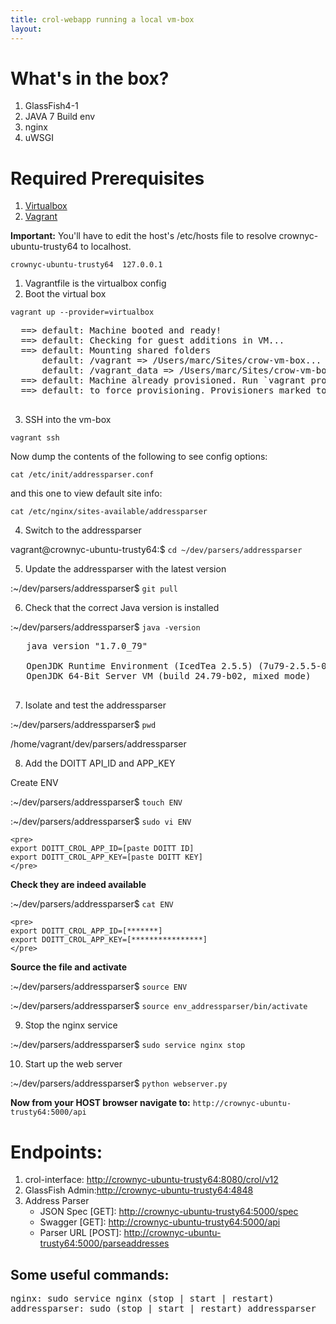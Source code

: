 ```yaml
---
title: crol-webapp running a local vm-box
layout:
---
```


# What's in the box?

  1. GlassFish4-1
  2. JAVA 7 Build env
  3. nginx
  4. uWSGI

# Required Prerequisites

  1. [Virtualbox](https://www.virtualbox.org/)
  2. [Vagrant](https://www.vagrantup.com/)

**Important:** You'll have to edit the host's /etc/hosts file to resolve crownyc-ubuntu-trusty64 to localhost.

```crownyc-ubuntu-trusty64	127.0.0.1```

  1. Vagrantfile is the virtualbox config
  2. Boot the virtual box

   ```vagrant up --provider=virtualbox```

  <pre>
  ==> default: Machine booted and ready!
  ==> default: Checking for guest additions in VM...
  ==> default: Mounting shared folders
      default: /vagrant => /Users/marc/Sites/crow-vm-box...
      default: /vagrant_data => /Users/marc/Sites/crow-vm-box/data...
  ==> default: Machine already provisioned. Run `vagrant provision` or use the `--provision`...
  ==> default: to force provisioning. Provisioners marked to run always will still run
  </pre>

  3. SSH into the vm-box

   ```vagrant ssh```

   Now dump the contents of the following to see config options:

   ```cat /etc/init/addressparser.conf```

   and this one to view default site info:

   ```cat /etc/nginx/sites-available/addressparser```

  4. Switch to the addressparser 

   vagrant@crownyc-ubuntu-trusty64:$ ```cd ~/dev/parsers/addressparser```

  5. Update the addressparser with the latest version

   :~/dev/parsers/addressparser$ ```git pull```

  6. Check that the correct Java version is installed

   :~/dev/parsers/addressparser$ ```java -version```

   <pre>
   java version "1.7.0_79"

   OpenJDK Runtime Environment (IcedTea 2.5.5) (7u79-2.5.5-0ubuntu0.14.04.2)
   OpenJDK 64-Bit Server VM (build 24.79-b02, mixed mode)
   </pre>

  7. Isolate and test the addressparser

   :~/dev/parsers/addressparser$ ```pwd```

   /home/vagrant/dev/parsers/addressparser

  8. Add the DOITT API_ID and APP_KEY

   Create ENV

   :~/dev/parsers/addressparser$ ```touch ENV```

   :~/dev/parsers/addressparser$ ```sudo vi ENV```

    <pre>
    export DOITT_CROL_APP_ID=[paste DOITT ID]
    export DOITT_CROL_APP_KEY=[paste DOITT KEY]
    </pre>

   **Check they are indeed available**

   :~/dev/parsers/addressparser$ ```cat ENV```

    <pre>
    export DOITT_CROL_APP_ID=[*******]
    export DOITT_CROL_APP_KEY=[****************]
    </pre>

   **Source the file and activate**

   :~/dev/parsers/addressparser$ ```source ENV```

   :~/dev/parsers/addressparser$ ```source env_addressparser/bin/activate```

  9. Stop the nginx service

   :~/dev/parsers/addressparser$ ```sudo service nginx stop```

  10. Start up the web server

   :~/dev/parsers/addressparser$ ```python webserver.py```

   **Now from your HOST browser navigate to:** ```http://crownyc-ubuntu-trusty64:5000/api```

# Endpoints:
  1. crol-interface: [http://crownyc-ubuntu-trusty64:8080/crol/v12](http://crownyc-ubuntu-trusty64:8080/crol/v12)
  2. GlassFish Admin:[http://crownyc-ubuntu-trusty64:4848](http://crownyc-ubuntu-trusty64:4848)
  3. Address Parser 
     - JSON Spec [GET]: [http://crownyc-ubuntu-trusty64:5000/spec](http://crownyc-ubuntu-trusty64:5000/spec)
     - Swagger [GET]: [http://crownyc-ubuntu-trusty64:5000/api](http://crownyc-ubuntu-trusty64:5000/api)
     - Parser URL [POST]: [http://crownyc-ubuntu-trusty64:5000/parseaddresses](http://crownyc-ubuntu-trusty64:5000/parseaddresses)

## Some useful commands: 

<pre>
nginx: sudo service nginx (stop | start | restart)
addressparser: sudo (stop | start | restart) addressparser
</pre>
